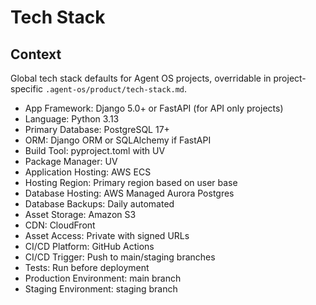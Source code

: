 # Tech Stack

## Context

Global tech stack defaults for Agent OS projects, overridable in project-specific `.agent-os/product/tech-stack.md`.

- App Framework: Django 5.0+ or FastAPI (for API only projects)
- Language: Python 3.13
- Primary Database: PostgreSQL 17+
- ORM: Django ORM or SQLAlchemy if FastAPI
- Build Tool: pyproject.toml with UV
- Package Manager: UV
- Application Hosting: AWS ECS
- Hosting Region: Primary region based on user base
- Database Hosting: AWS Managed Aurora Postgres
- Database Backups: Daily automated
- Asset Storage: Amazon S3
- CDN: CloudFront
- Asset Access: Private with signed URLs
- CI/CD Platform: GitHub Actions
- CI/CD Trigger: Push to main/staging branches
- Tests: Run before deployment
- Production Environment: main branch
- Staging Environment: staging branch
